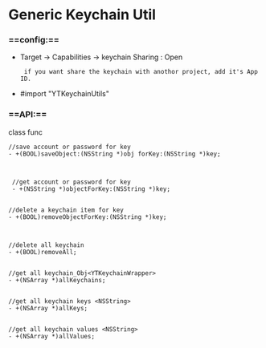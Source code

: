 # Generic Keychain Util


### ==config:==

- Target -> Capabilities -> keychain Sharing : Open

       if you want share the keychain with anothor project, add it's App ID.

- #import "YTKeychainUtils"

### ==API:==

class func


    //save account or password for key
    - +(BOOL)saveObject:(NSString *)obj forKey:(NSString *)key;



     //get account or password for key
     - +(NSString *)objectForKey:(NSString *)key;


    //delete a keychain item for key
    - +(BOOL)removeObjectForKey:(NSString *)key;



    //delete all keychain
    - +(BOOL)removeAll;


    //get all keychain_Obj<YTKeychainWrapper>
    - +(NSArray *)allKeychains;


    //get all keychain keys <NSString>
    - +(NSArray *)allKeys;


    //get all keychain values <NSString>
    - +(NSArray *)allValues;

